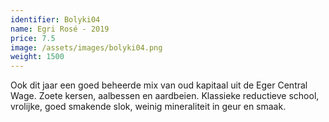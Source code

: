 ```yaml
---
identifier: Bolyki04
name: Egri Rosé - 2019
price: 7.5
image: /assets/images/bolyki04.png
weight: 1500
---
```

Ook dit jaar een goed beheerde mix van oud kapitaal uit de Eger Central Wage. Zoete
kersen, aalbessen en aardbeien. Klassieke reductieve school, vrolijke, goed
smakende slok, weinig mineraliteit in geur en smaak.
